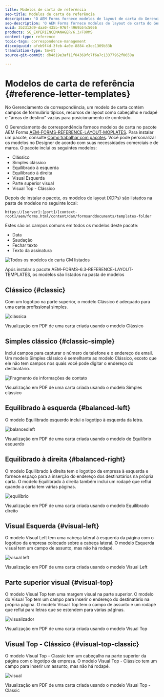 ```yaml
---
title: Modelos de carta de referência
seo-title: Modelos de carta de referência
description: 'O AEM Forms fornece modelos de layout de carta do Gerenciamento de correspondência que podem ser usados para criar letras rapidamente. '
seo-description: 'O AEM Forms fornece modelos de layout de carta do Gerenciamento de correspondência que podem ser usados para criar letras rapidamente. '
uuid: 3b2312d9-daa0-435b-976f-4969b54c5056
products: SG_EXPERIENCEMANAGER/6.3/FORMS
content-type: reference
topic-tags: correspondence-management
discoiquuid: afeb9f4d-3feb-4a0e-8884-e3ec1309b33b
translation-type: tm+mt
source-git-commit: db4d19e3af11f04369fc7f6a7c13377962f0650a

---
```



# Modelos de carta de referência {#reference-letter-templates}

No Gerenciamento de correspondência, um modelo de carta contém campos de formulário típicos, recursos de layout como cabeçalho e rodapé e &quot;áreas de destino&quot; vazias para posicionamento de conteúdo.

O Gerenciamento de correspondência fornece modelos de carta no pacote AEM Forms [AEM-FORMS-REFERENCE-LAYOUT-MOPLATES](https://www.adobeaemcloud.com/content/marketplace/marketplaceProxy.html?packagePath=/content/companies/public/adobe/packages/cq630/fd/AEM-FORMS-6.3-REFERENCE-LAYOUT-TEMPLATES). Para instalar um pacote, consulte [Como trabalhar com pacotes](/help/sites-administering/package-manager.md). Você pode personalizar os modelos no Designer de acordo com suas necessidades comerciais e de marca. O pacote inclui os seguintes modelos:

* Clássico
* Simples clássico
* Equilibrado à esquerda
* Equilibrado à direita
* Visual Esquerda
* Parte superior visual
* Visual Top - Clássico

Depois de instalar o pacote, os modelos de layout (XDPs) são listados na pasta de modelos no seguinte local:

`https://[server]:[port]/[context-root]/aem/forms.html/content/dam/formsanddocuments/templates-folder`

Estes são os campos comuns em todos os modelos deste pacote:

* Data
* Saudação
* Fechar texto
* Texto da assinatura

![Todos os modelos de carta CM listados](assets/templatescorrespondence.png)

Após instalar o pacote AEM-FORMS-6.3-REFERENCE-LAYOUT-TEMPLATES, os modelos são listados na pasta de modelos

## Clássico {#classic}

Com um logotipo na parte superior, o modelo Clássico é adequado para uma carta profissional simples.

![clássica](assets/classic.png)

Visualização em PDF de uma carta criada usando o modelo Clássico

## Simples clássico {#classic-simple}

Inclui campos para capturar o número de telefone e o endereço de email. Um modelo Simples clássico é semelhante ao modelo Clássico, exceto que ele não tem campos nos quais você pode digitar o endereço do destinatário.

![Fragmento de informações de contato](assets/classicsimple.png)

Visualização em PDF de uma carta criada usando o modelo Simples clássico

## Equilibrado à esquerda {#balanced-left}

O modelo Equilibrado esquerdo inclui o logotipo à esquerda da letra.

![balancedleft](assets/balancedleft.png)

Visualização em PDF de uma carta criada usando o modelo de Equilíbrio esquerdo

## Equilibrado à direita {#balanced-right}

O modelo Equilibrado à direita tem o logotipo da empresa à esquerda e fornece espaço para a inserção do endereço dos destinatários na própria carta. O modelo Equilibrado à direita também inclui um rodapé que reflui quando a carta tem várias páginas.

![equilíbrio](assets/balancedright.png)

Visualização em PDF de uma carta criada usando o modelo Equilibrado direito

## Visual Esquerda {#visual-left}

O modelo Visual Left tem uma cabeça lateral à esquerda da página com o logotipo da empresa colocado sobre a cabeça lateral. O modelo Esquerda visual tem um campo de assunto, mas não há rodapé.

![visual left](assets/visualleft.png)

Visualização em PDF de uma carta criada usando o modelo Visual Left

## Parte superior visual {#visual-top}

O modelo Visual Top tem uma margem visual na parte superior. O modelo do Visual Top tem um campo para inserir o endereço do destinatário na própria página. O modelo Visual Top tem o campo de assunto e um rodapé que reflui para letras que se estendem para várias páginas.

![visualizador](assets/visualtop.png)

Visualização em PDF de uma carta criada usando o modelo Visual Top

## Visual Top - Clássico {#visual-top-classic}

O modelo Visual Top - Classic tem um cabeçalho na parte superior da página com o logotipo da empresa. O modelo Visual Top - Clássico tem um campo para inserir um assunto, mas não há rodapé.

![visual](assets/visualtopclassic.png)

Visualização em PDF de uma carta criada usando o modelo Visual Top - Classic

